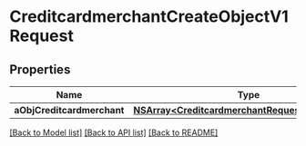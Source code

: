 # CreditcardmerchantCreateObjectV1Request

## Properties
Name | Type | Description | Notes
------------ | ------------- | ------------- | -------------
**aObjCreditcardmerchant** | [**NSArray&lt;CreditcardmerchantRequestCompound&gt;***](CreditcardmerchantRequestCompound.md) |  | 

[[Back to Model list]](../README.md#documentation-for-models) [[Back to API list]](../README.md#documentation-for-api-endpoints) [[Back to README]](../README.md)


